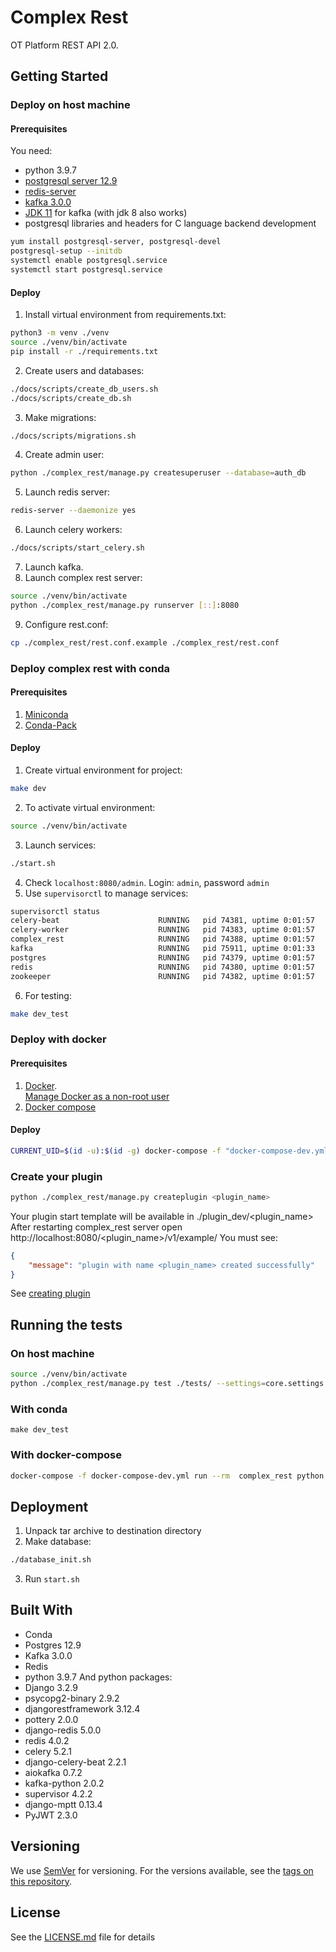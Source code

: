 # Complex Rest

OT Platform REST API 2.0. 

## Getting Started

### Deploy on host machine
####  Prerequisites
You need:  
* python 3.9.7
* [postgresql server 12.9](https://www.postgresql.org/download/linux/)
* [redis-server](https://redis.io/download)
* [kafka 3.0.0](https://kafka.apache.org/quickstart)
* [JDK 11](https://openjdk.java.net/projects/jdk/11/) for kafka (with jdk 8 also works)
* postgresql libraries and headers for C language backend development
```bash
yum install postgresql-server, postgresql-devel
postgresql-setup --initdb
systemctl enable postgresql.service
systemctl start postgresql.service
```
#### Deploy
1. Install virtual environment from requirements.txt:  
```bash
python3 -m venv ./venv
source ./venv/bin/activate
pip install -r ./requirements.txt
```
2. Create users and databases:  
```bash
./docs/scripts/create_db_users.sh
./docs/scripts/create_db.sh
```
3. Make migrations:  
```bash
./docs/scripts/migrations.sh
```
4. Create admin user:  
```bash
python ./complex_rest/manage.py createsuperuser --database=auth_db
```
5. Launch redis server:  
```bash
redis-server --daemonize yes
```
6. Launch celery workers:  
```bash
./docs/scripts/start_celery.sh
```
7. Launch kafka.  
8. Launch complex rest server:  
```bash
source ./venv/bin/activate
python ./complex_rest/manage.py runserver [::]:8080
```
9. Configure rest.conf:  
```bash
cp ./complex_rest/rest.conf.example ./complex_rest/rest.conf
```
### Deploy complex rest with conda
####  Prerequisites
1. [Miniconda](https://docs.conda.io/en/latest/miniconda.html)
2. [Conda-Pack](https://conda.github.io/conda-pack)
#### Deploy
1. Create virtual environment for project:  
```bash
make dev
```
2. To activate virtual environment:  
```bash
source ./venv/bin/activate
```
3. Launch services:  
```bash
./start.sh
```
4. Check `localhost:8080/admin`. Login: `admin`, password `admin`  
5. Use `supervisorctl`  to manage services:  
```bash
supervisorctl status
celery-beat                      RUNNING   pid 74381, uptime 0:01:57
celery-worker                    RUNNING   pid 74383, uptime 0:01:57
complex_rest                     RUNNING   pid 74388, uptime 0:01:57
kafka                            RUNNING   pid 75911, uptime 0:01:33
postgres                         RUNNING   pid 74379, uptime 0:01:57
redis                            RUNNING   pid 74380, uptime 0:01:57
zookeeper                        RUNNING   pid 74382, uptime 0:01:57
```
6. For testing:  
```bash
make dev_test
```

### Deploy with docker 
#### Prerequisites
1. [Docker](https://docs.docker.com/engine/install/).   
[Manage Docker as a non-root user](https://docs.docker.com/engine/install/linux-postinstall/)
2. [Docker compose](https://docs.docker.com/compose/install/)
#### Deploy
```bash
CURRENT_UID=$(id -u):$(id -g) docker-compose -f "docker-compose-dev.yml" up -d --build
```

### Create your plugin
```bash
python ./complex_rest/manage.py createplugin <plugin_name>
```
Your plugin start template will be available in ./plugin_dev/<plugin_name>  
After restarting complex_rest server open http://localhost:8080/<plugin_name>/v1/example/
You must see:  
```json
{
    "message": "plugin with name <plugin_name> created successfully"
}
```
See [creating plugin](docs/creating_plugin.md)

## Running the tests
### On host machine
```bash
source ./venv/bin/activate
python ./complex_rest/manage.py test ./tests/ --settings=core.settings.test
```
### With conda
```
make dev_test
```
### With docker-compose
```bash
docker-compose -f docker-compose-dev.yml run --rm  complex_rest python ./complex_rest/manage.py test ./tests --settings=core.settings.test
```

## Deployment
1. Unpack tar archive to destination directory
2. Make database:  
```bash
./database_init.sh
```
3. Run `start.sh`

## Built With
- Conda
- Postgres 12.9
- Kafka 3.0.0
- Redis
- python 3.9.7
And python packages:
- Django 3.2.9
- psycopg2-binary 2.9.2
- djangorestframework 3.12.4
- pottery 2.0.0
- django-redis 5.0.0
- redis 4.0.2
- celery 5.2.1
- django-celery-beat 2.2.1
- aiokafka 0.7.2
- kafka-python 2.0.2
- supervisor 4.2.2
- django-mptt 0.13.4
- PyJWT 2.3.0

## Versioning

We use [SemVer](http://semver.org/) for versioning. For the versions available, see the [tags on this repository](https://github.com/your/project/tags).

## License

See the [LICENSE.md](LICENSE.md) file for details
